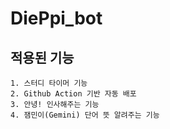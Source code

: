 # DiePpi_bot

## 적용된 기능

```shell
1. 스터디 타이머 기능
2. Github Action 기반 자동 배포
3. 안녕! 인사해주는 기능
4. 잼민이(Gemini) 단어 뜻 알려주는 기능
```
